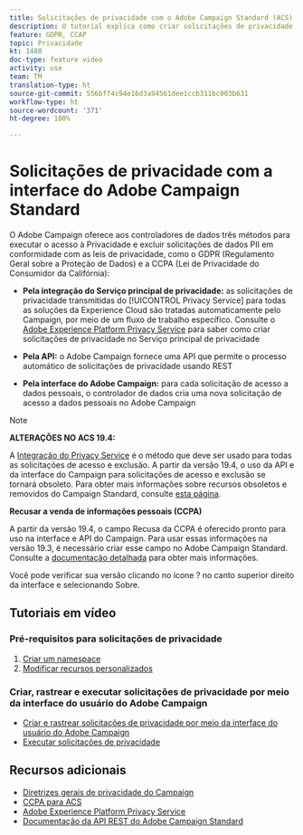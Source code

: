 ```yaml
---
title: Solicitações de privacidade com o Adobe Campaign Standard (ACS) - Visão geral
description: O tutorial explica como criar solicitações de privacidade por meio da interface do Adobe Campaign Standard (ACS).
feature: GDPR, CCAP
topic: Privacidade
kt: 1480
doc-type: feature video
activity: use
team: TM
translation-type: ht
source-git-commit: 556bff4c94e16d3a94561dee1ccb311bc003b631
workflow-type: ht
source-wordcount: '371'
ht-degree: 100%

---
```



# Solicitações de privacidade com a interface do Adobe Campaign Standard

O Adobe Campaign oferece aos controladores de dados três métodos para executar o acesso à Privacidade e excluir solicitações de dados PII em conformidade com as leis de privacidade, como o GDPR (Regulamento Geral sobre a Proteção de Dados) e a CCPA (Lei de Privacidade do Consumidor da Califórnia):

* **Pela integração do Serviço principal de privacidade:** as solicitações de privacidade transmitidas do [!UICONTROL Privacy Service] para todas as soluções da Experience Cloud são tratadas automaticamente pelo Campaign, por meio de um fluxo de trabalho específico. Consulte o [Adobe Experience Platform Privacy Service](https://adobe.io/apis/cloudplatform/gdpr.html) para saber como criar solicitações de privacidade no Serviço principal de privacidade

* **Pela API:** o Adobe Campaign fornece uma API que permite o processo automático de solicitações de privacidade usando REST

* **Pela interface do Adobe Campaign:** para cada solicitação de acesso a dados pessoais, o controlador de dados cria uma nova solicitação de acesso a dados pessoais no Adobe Campaign

>[!NOTE]
>
> **ALTERAÇÕES NO ACS 19.4:**
> 
> A [Integração do Privacy Service](https://adobe.io/apis/cloudplatform/gdpr.html) é o método que deve ser usado para todas as solicitações de acesso e exclusão. A partir da versão 19.4, o uso da API e da interface do Campaign para solicitações de acesso e exclusão se tornará obsoleto. Para obter mais informações sobre recursos obsoletos e removidos do Campaign Standard, consulte [esta página](https://helpx.adobe.com/br/campaign/kb/acs-deprecated-and-removed-features.html).
>
>**Recusar a venda de informações pessoais (CCPA)**
>
>A partir da versão 19.4, o campo Recusa da CCPA é oferecido pronto para uso na interface e API do Campaign. Para usar essas informações na versão 19.3, é necessário criar esse campo no Adobe Campaign Standard. Consulte a [documentação detalhada](https://helpx.adobe.com/br/campaign/kb/acs-privacy.html#ccpa) para obter mais informações.
>
> Você pode verificar sua versão clicando no ícone ? no canto superior direito da interface e selecionando Sobre.

## Tutoriais em vídeo

### Pré-requisitos para solicitações de privacidade

1. [Criar um namespace](/help/privacy/namespaces-for-privacy-requests.md)
1. [Modificar recursos personalizados](/help/privacy/custom-resources-for-privacy-requests.md)

### Criar, rastrear e executar solicitações de privacidade por meio da interface do usuário do Adobe Campaign

* [Criar e rastrear solicitações de privacidade por meio da interface do usuário do Adobe Campaign](/help/privacy/create-and-track-privacy-requests.md)
* [Executar solicitações de privacidade](/help/privacy/execute-privacy-requests.md)

## Recursos adicionais

* [Diretrizes gerais de privacidade do Campaign](https://helpx.adobe.com/br/campaign/kb/campaign-privacy-overview.html)
* [CCPA para ACS](https://helpx.adobe.com/br/campaign/kb/acs-privacy.html#ccpa)
* [Adobe Experience Platform Privacy Service](https://adobe.io/apis/cloudplatform/gdpr.html)
* [Documentação da API REST do Adobe Campaign Standard](https://final-docs.campaign.adobe.com/doc/standard/en/api/ACS_API.html#privacy-management)
